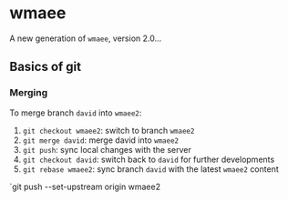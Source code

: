 # wmaee

A new generation of `wmaee`, version 2.0...

## Basics of git
### Merging
To merge branch `david` into `wmaee2`:
1. `git checkout wmaee2`: switch to branch `wmaee2`
2. `git merge david`: merge david into `wmaee2`
3. `git push`: sync local changes with the server
4. `git checkout david`: switch back to `david` for further developments
5. `git rebase wmaee2`: sync branch `david` with the latest `wmaee2` content

`git push --set-upstream origin wmaee2
